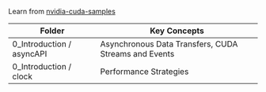 Learn from [nvidia-cuda-samples](https://github.com/NVIDIA/cuda-samples/)

|Folder | Key Concepts |
|-----|--------|
|0_Introduction / asyncAPI| Asynchronous Data Transfers, CUDA Streams and Events |
|0_Introduction / clock  | Performance Strategies |